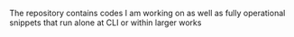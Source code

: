 The repository contains codes I am working on as well as fully operational snippets that run alone at CLI or within larger works
